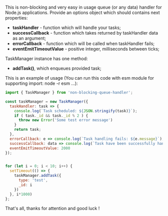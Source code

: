 This is non-blocking and very easy in usage queue (or any data) handler for Node.js applications.
Provide an options object which should contains next properties:

- **taskHandler** - function which will handle your tasks;
- **successCallback** - function which takes returned by taskHandler data as an argument;
- **errorCallback** - function which will be called when taskHandler fails;
- **eventEmitTimeoutValue** - positive integer, milliseconds between ticks;

TaskManager instance has one method:
- **addTask()**, which enqueues provided task;

This is an example of usage (You can run this code with esm module for supporting import: node -r esm ...):

```js
import { TaskManager } from 'non-blocking-queue-handler';

const taskManager = new TaskManager({
  taskHandler: task => {
    console.log(`Task scheduled: ${JSON.stringify(task)}`);
    if ( task._id && task._id % 2 ) {
      throw new Error('Some test error message')
    }
    return task;
  },
  errorCallback: e => console.log(`Task handling fails: ${e.message}`),
  successCallback: data => console.log(`Task have been successfully handled: ${JSON.stringify(data)}`),
  eventEmitTimeoutValue: 2000
});


for (let i = 0; i < 10; i++) {
  setTimeout(() => {
    taskManager.addTask({
      type: 'test',
      _id: i
    })
  }, i*1000)
};

```
That's all, thanks for attention and good luck !
